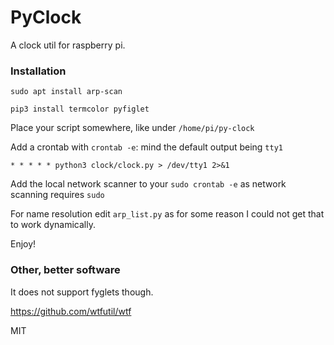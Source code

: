 # PyClock

A clock util for raspberry pi.

### Installation

`sudo apt install arp-scan`

`pip3 install termcolor pyfiglet`

Place your script somewhere, like under `/home/pi/py-clock`

Add a crontab with `crontab -e`: mind the default output being `tty1`

`* * * * * python3 clock/clock.py > /dev/tty1 2>&1`

Add the local network scanner to your `sudo crontab -e` as network scanning requires `sudo`

For name resolution edit `arp_list.py` as for some reason
I could not get that to work dynamically.

Enjoy!

### Other, better software

It does not support fyglets though.

https://github.com/wtfutil/wtf


MIT